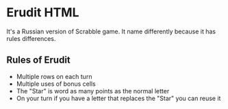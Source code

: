 # Erudit HTML
It's a Russian version of Scrabble game. It name differently because it has rules differences.
## Rules of Erudit
- Multiple rows on each turn
- Multiple uses of bonus cells
- The "Star" is word as many points as the normal letter
- On your turn if you have a letter that replaces the "Star" you can reuse it
